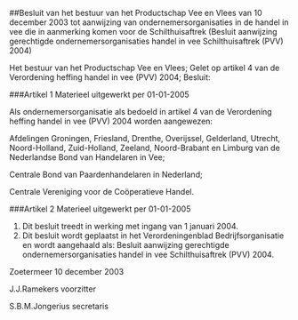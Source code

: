 <meta http-equiv='Content-Type' content='text/html; charset=utf-8' />

##Besluit van het bestuur van het Productschap Vee en Vlees van 10 december 2003 tot aanwijzing van ondernemersorganisaties in de handel in vee die in aanmerking komen voor de Schilthuisaftrek (Besluit aanwijzing gerechtigde ondernemersorganisaties handel in vee Schilthuisaftrek (PVV) 2004)

Het bestuur van het Productschap Vee en Vlees;
Gelet op artikel 4 van de Verordening heffing handel in vee (PVV) 2004;
Besluit:

###Artikel 1 
Materieel uitgewerkt per 01-01-2005 

Als ondernemersorganisatie als bedoeld in artikel 4 van de Verordening heffing handel in vee (PVV) 2004 worden aangewezen:

Afdelingen Groningen, Friesland, Drenthe, Overijssel, Gelderland, Utrecht, Noord-Holland, Zuid-Holland, Zeeland, Noord-Brabant en Limburg van de Nederlandse Bond van Handelaren in Vee;

Centrale Bond van Paardenhandelaren in Nederland;

Centrale Vereniging voor de Coöperatieve Handel.

###Artikel 2 
Materieel uitgewerkt per 01-01-2005 

1. Dit besluit treedt in werking met ingang van 1 januari 2004.
2. Dit besluit wordt geplaatst in het Verordeningenblad Bedrijfsorganisatie en wordt aangehaald als: Besluit aanwijzing gerechtigde ondernemersorganisaties handel in vee Schilthuisaftrek (PVV) 2004.

Zoetermeer
10 december 2003

J.J.Ramekers
voorzitter

S.B.M.Jongerius
secretaris
